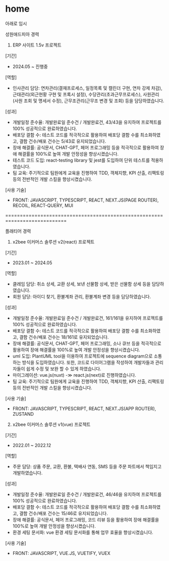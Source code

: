 # home

아래로 임시

성원애드피아 경력

1. ERP 사이트 1.5v 프로젝트

[기간]
- 2024.05 ~ 진행중

[역할]
- 인사관리 담당: 연차관리(결재프로세스, 일정목록 및 캘린더 구현, 연차 강제 차감), 근태관리(외근현황 구현 및 프록시 설정), 수당관리(초과근무프로세스), 사원관리(사원 조회 및 명세서 수정), 근무조관리(근무조 변경 및 조회) 등을 담당하였습니다.

[성과]
- 개발일정 준수율: 개발완료일 준수건 / 개발완료건, 43/43을 유지하여 프로젝트를 100% 성공적으로 완료하였습니다.
- 배포당 결함 수: 테스트 코드를 적극적으로 활용하여 배포당 결함 수를 최소화하였고, 결함 건수/배포 건수는 5/43로 유지되었습니다.
- 장애 해결률: 공식문서, CHAT-GPT, 페어 프로그래밍 등을 적극적으로 활용하여 장애 해결률을 100%로 높여 개발 안정성을 향상시켰습니다.
- 테스트 코드 도입: react-testing library 및 jest를 도입하여 단위 테스트를 적용하였습니다.
- 팀 교육: 주기적으로 팀원에게 교육을 진행하여 TDD, 객체지향, KPI 산출, 리팩토링 등의 전반적인 개발 스킬을 향상시켰습니다.

[사용 기술]
- FRONT: JAVASCRIPT, TYPESCRIPT, REACT, NEXT.JS(PAGE ROUTER), RECOIL, REACT-QUERY, MUI

===========================================================================

플래티어 경력

1. x2bee 이커머스 솔루션 v2(react) 프로젝트

[기간]
- 2023.01 ~ 2024.05

[역할]
- 클레임 담당: 취소 상세, 교환 상세, 보낸 선물함 상세, 받은 선물함 상세 등을 담당하였습니다.
- 회원 담당: 아이디 찾기, 환불계좌 관리, 환불계좌 변경 등을 담당하였습니다.

[성과]
- 개발일정 준수율: 개발완료일 준수건 / 개발완료건, 161/161을 유지하여 프로젝트를 100% 성공적으로 완료하였습니다.
- 배포당 결함 수: 테스트 코드를 적극적으로 활용하여 배포당 결함 수를 최소화하였고, 결함 건수/배포 건수는 18/161로 유지되었습니다.
- 장애 해결률: 공식문서, CHAT-GPT, 페어 프로그래밍, 소나 큐브 등을 적극적으로 활용하여 장애 해결률을 100%로 높여 개발 안정성을 향상시켰습니다.
- uml 도입: PlantUML tool을 이용하여 프로젝트에 sequence diagram으로 소통하는 방식을 도입하였습니다. 또한, 코드로 다이어그램을 작성하여 개발자들과 관리자들이 쉽게 수정 및 보완 할 수 있게 하였습니다.
- 마이그레이션: vue.js(nuxt) -≫ react.js(next)로 진행하였습니다.
- 팀 교육: 주기적으로 팀원에게 교육을 진행하여 TDD, 객체지향, KPI 산출, 리팩토링 등의 전반적인 개발 스킬을 향상시켰습니다.

[사용 기술]
- FRONT: JAVASCRIPT, TYPESCRIPT, REACT, NEXT.JS(APP ROUTER), ZUSTAND

2. x2bee 이커머스 솔루션 v1(vue) 프로젝트

[기간]
- 2022.01 ~ 2022.12

[역할]
- 주문 담당: 상품 주문, 교환, 환불, 택배사 연동, SMS 등을 주문 파트에서 책임지고 개발하였습니다.

[성과]
- 개발일정 준수율: 개발완료일 준수건 / 개발완료건, 46/46을 유지하여 프로젝트를 100% 성공적으로 완료하였습니다.
- 배포당 결함 수: 테스트 코드를 적극적으로 활용하여 배포당 결함 수를 최소화하였고, 결함 건수/배포 건수는 15/46로 유지되었습니다.
- 장애 해결률: 공식문서, 페어 프로그래밍, 코드 리뷰 등을 활용하여 장애 해결률을 100%로 높여 개발 안정성을 향상시켰습니다.
- 환경 세팅 문서화: vue 환경 세팅 문서화를 통해 업무 효율을 향상시켰습니다.

[사용 기술]
- FRONT: JAVASCRIPT, VUE.JS, VUETIFY, VUEX
